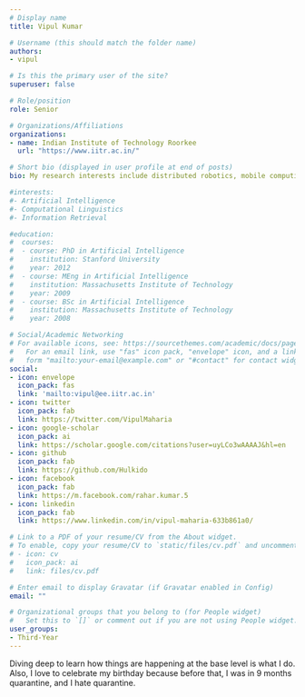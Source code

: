 ```yaml
---
# Display name
title: Vipul Kumar

# Username (this should match the folder name)
authors:
- vipul

# Is this the primary user of the site?
superuser: false

# Role/position
role: Senior

# Organizations/Affiliations
organizations:
- name: Indian Institute of Technology Roorkee
  url: "https://www.iitr.ac.in/"

# Short bio (displayed in user profile at end of posts)
bio: My research interests include distributed robotics, mobile computing and programmable matter.

#interests:
#- Artificial Intelligence
#- Computational Linguistics
#- Information Retrieval

#education:
#  courses:
#  - course: PhD in Artificial Intelligence
#    institution: Stanford University
#    year: 2012
#  - course: MEng in Artificial Intelligence
#    institution: Massachusetts Institute of Technology
#    year: 2009
#  - course: BSc in Artificial Intelligence
#    institution: Massachusetts Institute of Technology
#    year: 2008

# Social/Academic Networking
# For available icons, see: https://sourcethemes.com/academic/docs/page-builder/#icons
#   For an email link, use "fas" icon pack, "envelope" icon, and a link in the
#   form "mailto:your-email@example.com" or "#contact" for contact widget.
social:
- icon: envelope
  icon_pack: fas
  link: 'mailto:vipul@ee.iitr.ac.in'
- icon: twitter
  icon_pack: fab
  link: https://twitter.com/VipulMaharia
- icon: google-scholar
  icon_pack: ai
  link: https://scholar.google.com/citations?user=uyLCo3wAAAAJ&hl=en
- icon: github
  icon_pack: fab
  link: https://github.com/Hulkido
- icon: facebook
  icon_pack: fab
  link: https://m.facebook.com/rahar.kumar.5
- icon: linkedin
  icon_pack: fab
  link: https://www.linkedin.com/in/vipul-maharia-633b861a0/

# Link to a PDF of your resume/CV from the About widget.
# To enable, copy your resume/CV to `static/files/cv.pdf` and uncomment the lines below.
# - icon: cv
#   icon_pack: ai
#   link: files/cv.pdf

# Enter email to display Gravatar (if Gravatar enabled in Config)
email: ""

# Organizational groups that you belong to (for People widget)
#   Set this to `[]` or comment out if you are not using People widget.
user_groups:
- Third-Year
---
```


Diving deep to learn how things are happening at the base level is what I do. Also, I love to celebrate my birthday because before that, I was in 9 months quarantine, and I hate quarantine. 

